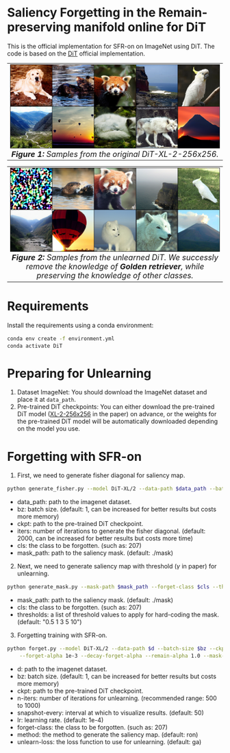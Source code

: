 # **S**aliency **F**orgetting in the **R**emain-preserving manifold **on**line for **DiT**

This is the official implementation for SFR-on on ImageNet using DiT. The code is based on the [DiT](https://github.com/facebookresearch/DiT) official implementation.

<table align="center">
  <tr>
    <td align="center"> 
      <img src="visuals/origin_sample.png" alt="Teaser" style="width: 700px;"/> 
      <br>
      <em style="font-size: 18px;">  <strong style="font-size: 18px;">Figure 1:</strong> Samples from the original DiT-XL-2-256x256.</em>
    </td>
  </tr>
</table>

<table align="center">
  <tr>
    <td align="center"> 
      <img src="visuals/unlearn_sample.png" alt="Teaser" style="width: 700px;"/> 
      <br>
      <em style="font-size: 18px;">  <strong style="font-size: 18px;">Figure 2:</strong> Samples from the unlearned DiT. We successly remove the knowledge of <strong style="font-size: 18px;">Golden retriever</strong>, while preserving the knowledge of other classes.</em>
    </td>
  </tr>
</table>


# Requirements

Install the requirements using a conda environment:

```bash
conda env create -f environment.yml
conda activate DiT
```

# Preparing for Unlearning

1. Dataset ImageNet: You should download the ImageNet dataset and place it at `data_path`.
2. Pre-trained DiT checkpoints: You can either download the pre-trained DiT model ([XL-2-256x256](https://dl.fbaipublicfiles.com/DiT/models/DiT-XL-2-256x256.pt) in the paper) on advance, or the weights for the pre-trained DiT model will be automatically downloaded depending on the model you use.

# Forgetting with SFR-on
1. First, we need to generate fisher diagonal for saliency map. 
```bash
python generate_fisher.py --model DiT-XL/2 --data-path $data_path --batch-size $bz --ckpt $ckpt --n-iters $iters --forget-class $cls --mask-path $mask_path
```
* data_path: path to the imagenet dataset.
* bz: batch size. (default: 1, can be increased for better results but costs more memory)
* ckpt: path to the pre-trained DiT checkpoint.
* iters: number of iterations to generate the fisher diagonal. (default: 2000, can be increased for better results but costs more time)
* cls: the class to be forgotten. (such as: 207)
* mask_path: path to the saliency mask. (default: ./mask)

2. Next, we need to generate saliency map with threshold ($\gamma$ in paper) for unlearning. 
```bash
python generate_mask.py --mask-path $mask_path --forget-class $cls --thresholds $thresholds 
```
* mask_path: path to the saliency mask. (default: ./mask)
* cls: the class to be forgotten. (such as: 207)
* thresholds: a list of threshold values to apply for hard-coding the mask. (default: "0.5 1 3 5 10")

3. Forgetting training with SFR-on.
```bash
python forget.py --model DiT-XL/2 --data-path $d --batch-size $bz --ckpt $ckpt --n-iters 600 --snapshot-every 50 --lr 1e-4 --forget-class $cls --method ron --unlearn-loss ga \
    --forget-alpha 1e-3 --decay-forget-alpha --remain-alpha 1.0 --mask-path $mask_path
```
* d: path to the imagenet dataset.
* bz: batch size. (default: 1, can be increased for better results but costs more memory)
* ckpt: path to the pre-trained DiT checkpoint.
* n-iters: number of iterations for unlearning. (recommended range: 500 to 1000)
* snapshot-every: interval at which to visualize results. (default: 50)
* lr: learning rate. (default: 1e-4)
* forget-class: the class to be forgotten. (such as: 207)
* method: the method to generate the saliency map. (default: ron)
* unlearn-loss: the loss function to use for unlearning. (default: ga)